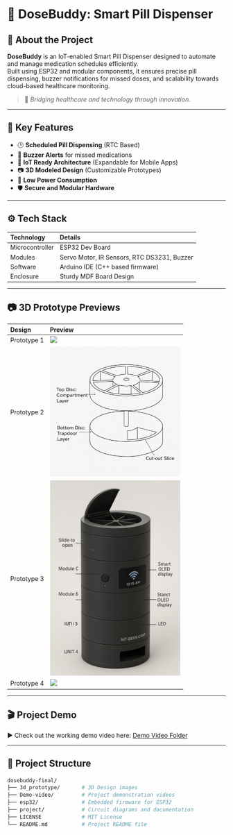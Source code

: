 # 💊 DoseBuddy: Smart Pill Dispenser


## 🚀 About the Project

**DoseBuddy** is an IoT-enabled Smart Pill Dispenser designed to automate and manage medication schedules efficiently.  
Built using ESP32 and modular components, it ensures precise pill dispensing, buzzer notifications for missed doses, and scalability towards cloud-based healthcare monitoring.

> 🏥 _Bridging healthcare and technology through innovation._

---

## 🎯 Key Features

- 🕒 **Scheduled Pill Dispensing** (RTC Based)
- 🔔 **Buzzer Alerts** for missed medications
- 📶 **IoT Ready Architecture** (Expandable for Mobile Apps)
- 📷 **3D Modeled Design** (Customizable Prototypes)
- 🔋 **Low Power Consumption**
- 🛡️ **Secure and Modular Hardware**

---

## ⚙️ Tech Stack

| Technology  | Details                            |
| :-----------| :---------------------------------- |
| Microcontroller | ESP32 Dev Board               |
| Modules     | Servo Motor, IR Sensors, RTC DS3231, Buzzer |
| Software    | Arduino IDE (C++ based firmware)   |
| Enclosure   | Sturdy MDF Board Design            |

---

## 📷 3D Prototype Previews

| Design      | Preview |
| :---------- | :------- |
| Prototype 1 | <img src="https://raw.githubusercontent.com/IOT-DevX-Corp/dosebuddy-final/master/3d_prototype/WhatsApp Image 2025-07-16 at 11.04.59_c0c6ac04.jpg" width="300"/> |
| Prototype 2 | <img src="https://raw.githubusercontent.com/IOT-DevX-Corp/dosebuddy-final/master/3d_prototype/design2.jpg" width="300"/> |
| Prototype 3 | <img src="https://raw.githubusercontent.com/IOT-DevX-Corp/dosebuddy-final/master/3d_prototype/design3.jpg" width="300"/> |
| Prototype 4 | <img src="https://raw.githubusercontent.com/IOT-DevX-Corp/dosebuddy-final/master/3d_prototype/WhatsApp Image 2025-07-16 at 11.05.30_0b274079.jpg" width="300"/> |


---

## 🎬 Project Demo

▶️ Check out the working demo video here: [Demo Video Folder](./Demo-video/)

---

## 📂 Project Structure

```bash
dosebuddy-final/
├── 3d_prototype/       # 3D Design images
├── Demo-video/         # Project demonstration videos
├── esp32/              # Embedded firmware for ESP32
├── project/            # Circuit diagrams and documentation
├── LICENSE             # MIT License
└── README.md           # Project README file
